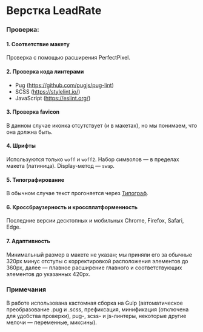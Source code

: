 # Верстка LeadRate
### Проверка:
#### 1. Соответствие макету
Проверка с помощью расширения PerfectPixel.
#### 2. Проверка кода линтерами
- Pug (https://github.com/pugjs/pug-lint)
- SCSS (https://stylelint.io/)
- JavaScript (https://eslint.org/)
#### 3. Проверка favicon
В данном случае иконка отсутствует (и в макетах), но мы понимаем, что она должна быть.
#### 4. Шрифты
Используются только `woff` и `woff2`. Набор символов — в пределах макета (латиница). Display-метод — `swap`.
#### 5. Типографирование
В обычном случае текст прогоняется через [Типограф](https://typograf.ru/).
#### 6. Кроссбраузерность и кроссплатформенность
Последние версии десктопных и мобильных Chrome, Firefox, Safari, Edge.
#### 7. Адаптивность
Минимальный размер в макете не указан; мы приняли его за обычные 320px минус отступы с корректировкой расположения элементов до 360px, далее — плавное расширение главного и соответствующих элементов до указанных 420px.
### Примечания
В работе использована кастомная сборка на Gulp (автоматическое преобразование .pug и .scss, префиксация, минификация (отключена для удобства проверки), pug-, scss- и js-линтеры, некоторые другие мелочи — переменные, миксины).
